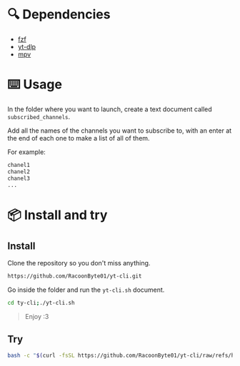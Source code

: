 # 🔍 Dependencies

- [fzf](https://github.com/junegunn/fzf)
- [yt-dlp](https://github.com/yt-dlp/yt-dlp)
- [mpv](https://github.com/mpv-player/mpv)

# ⌨️ Usage

In the folder where you want to launch, create a text document called `subscribed_channels`.

Add all the names of the channels you want to subscribe to, with an enter at the end of each one to make a list of all of them.

For example:

```sh
chanel1
chanel2
chanel3
...
```

# 📦 Install and try

## Install

Clone the repository so you don't miss anything.

```sh
https://github.com/RacoonByte01/yt-cli.git
```

Go inside the folder and run the `yt-cli.sh` document.

```sh
cd ty-cli;./yt-cli.sh
```

> Enjoy :3

## Try

```sh
bash -c "$(curl -fsSL https://github.com/RacoonByte01/yt-cli/raw/refs/heads/main/yt-cli.sh)"
```

